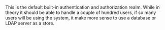 
This is the default built-in authentication and authorization realm.
While in theory it should be able to handle a couple of hundred users, if so many users
will be using the system, it make more sense to use a database or LDAP server as a store.